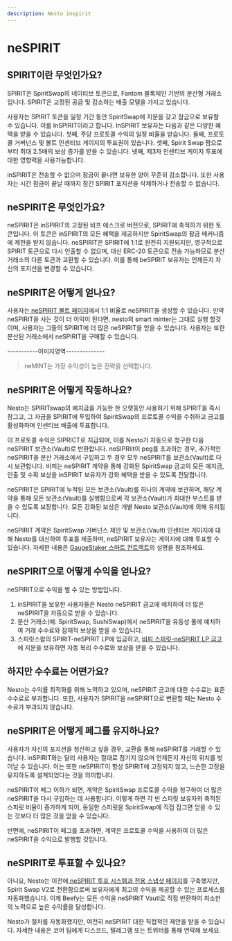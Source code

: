 ```yaml
---
description: Nesto inspirit
---
```


# neSPIRIT

## SPIRIT이란 무엇인가요?

SPIRIT은 SpiritSwap의 네이티브 토큰으로, Fantom 블록체인 기반의 분산형 거래소입니다. SPIRIT은 고정된 공급 및 감소하는 배출 모델을 가지고 있습니다.

사용자는 SPIRIT 토큰을 일정 기간 동안 SpiritSwap에 지분을 갖고 잠금으로 보유할 수 있습니다. 이를 InSPIRIT이라고 합니다. InSPIRIT 보유자는 다음과 같은 다양한 혜택을 받을 수 있습니다. 첫째, 주당 프로토콜 수익의 일정 비율을 받습니다. 둘째, 프로토콜 거버넌스 및 볼트 인센티브 게이지의 투표권이 있습니다. 셋째, Spirit Swap 팜으로부터 최대 2.5배의 보상 증가를 받을 수 있습니다. 넷째, 제3자 인센티브 게이지 투표에 대한 영향력을 사용가능합니다.

inSPIRIT은 전송할 수 없으며 잠금이 끝나면 보유한 양이 꾸준히 감소합니다. 또한 사용자는 시간 잠금이 끝날 때까지 잠긴 SPIRIT 포지션을 삭제하거나 전송할 수 없습니다.

## neSPIRIT은 무엇인가요?

neSPIRIT은 inSPIRIT의 고정된 비프 에스크로 버전으로, SPIRIT에 축적하기 위한 토큰입니다. 이 토큰은 inSPIRIT의 모든 혜택을 제공하지만 SpiritSwap의 잠금 메커니즘에 제한을 받지 않습니다. neSPIRIT은 SPIRIT에 1:1로 완전히 지원되지만, 영구적으로 SPIRIT 토큰으로 다시 인출할 수 없으며, 대신 ERC-20 토큰으로 전송 가능하므로 분산 거래소의 다른 토큰과 교환할 수 있습니다. 이를 통해 beSPIRIT 보유자는 언제든지 자신의 포지션을 변경할 수 있습니다.

## neSPIRIT은 어떻게 얻나요?

사용자는[ neSPIRIT 볼트 페이지](https://app.beefy.finance/vault/beefy-binspirit)에서 1:1 비율로 neSPIRIT을 생성할 수 있습니다. 만약 neSPIRIT을 사는 것이 더 이익이 된다면, nesto의 smart minter는 그대로 실행 할것이며, 사용자는 그들의 SPIRIT에 더 많은 neSPIRIT을 얻을 수 있습니다. 사용자는 또한 분산된 거래소에서 neSPIRIT을 구매할 수 있습니다.

\-----------이미지영역--------------

> neMINT는 가장 수익성이 높은 전략을 선택합니다.

## neSPIRIT은 어떻게 작동하나요?

Nesto는 SPIRITswap의 예치금을 가능한 한 오랫동안 사용하기 위해 SPIRIT을 즉시 잠그고, 그 자금을 SPIRIT에 투입하여 SpiritSwap의 프로토콜 수익을 수취하고 금고를 활성화하며 인센티브 배출에 투표합니다.&#x20;

이 프로토콜 수익은 SIPRICT로 지급되며, 이를 Nesto가 자동으로 청구한 다음 neSPIRIT 보관소(Vault)로 반환합니다. neSIPRIit이 peg를 초과하는 경우, 추가적인 neSPIRIT을 분산 거래소에서 구입하고 두 경우 모두 neSPIRIT를 보관소(Vault)로 다시 보관합니다. 비피는 neSPIRIT 계약을 통해 강화된 SpiritSwap 금고의 모든 예치금, 인출 및 수확 보상을 inSPIRIT 보유자가 강화 혜택을 받을 수 있도록 전달합니다.&#x20;

neSPIRIT은 SPIRIT에 누적된 모든 보관소(Vault)를 하나의 계약에 보관하며, 해당 계약을 통해 모든 보관소(Vault)를 실행함으로써 각 보관소(Vault)가 최대한 부스트를 받을 수 있도록 보장합니다. 모든 강화된 보상은 개별 Nesto 보관소(Vault)에 의해 유지됩니다.&#x20;

neSPIRIT 계약은 SpiritSwap 거버넌스 제안 및 보관소(Vault) 인센티브 게이지에 대해 Nesto를 대신하여 투표를 제출하며, neSPIRIT 보유자는 게이지에 대해 투표할 수 있습니다. 자세한 내용은 [GaugeStaker 스마트 컨트렉트](../../nesto-1/undefined-1.md)의 설명을 참조하세요.

## neSPIRIT으로 어떻게 수익을 얻나요?

neSPIRIT으로 수익을 벌 수 있는 방법입니다.

1. inSPIRIT을 보유한 사용자들은 Nesto neSPIRIT 금고에 예치하여 더 많은 neSPIRIT을 자동으로 받을 수 있습니다.&#x20;
2. 분산 거래소(예: SpiritSwap, SushiSwap)에서 neSPIRIT을 유동성 풀에 예치하여 거래 수수료와 잠재적 보상을 받을 수 있습니다.&#x20;
3. 스피릿스왑의 SPIRIT-neSPIRIT LP에 입금하고, [비피 스피릿-neSPIRIT LP 금고](https://app.beefy.finance/vault/spirit-binspirit-spirit)에 지분을 보유하면 자동 복리 수수료와 보상을 받을 수 있습니다.

## 하지만 수수료는 어떤가요?

Nesto는 수익률 최적화를 위해 노력하고 있으며, neSPIRIT 금고에 대한 수수료는 표준 수수료로 부과합니다. 또한, 사용자가 SPIRIT을 neSPIRIT으로 변환할 때는 Nesto 수수료가 부과되지 않습니다.

## neSPIRIT은 어떻게 페그를 유지하나요?

사용자가 자신의 포지션을 청산하고 싶을 경우, 교환을 통해 neSPIRIT를 거래할 수 있습니다. inSPIRIT와는 달리 사용자는 절대로 잠기지 않으며 언제든지 자신의 위치를 벗어날 수 있습니다. 이는 또한 neSPIRIT이 항상 SPIRIT에 고정되지 않고, 느슨한 고정을 유지하도록 설계되었다는 것을 의미합니다.

neSPIRIT이 페그 이하가 되면, 계약은 SpiritSwap 프로토콜 수익을 청구하여 더 많은 neSPIRIT을 다시 구입하는 데 사용합니다. 이렇게 하면 각 빈 스피릿 보유자의 축적된 스피릿 비율이 증가하게 되어, 동일한 스피릿을 SpiritSwap에 직접 잠그면 얻을 수 있는 것보다 더 많은 것을 얻을 수 있습니다.

반면에, neSPIRIT이 페그를 초과하면, 계약은 프로토콜 수익을 사용하여 더 많은 neSPIRIT을 수익으로 발행할 것입니다.

## neSPIRIT로 투표할 수 있나요?

아니요, Nesto는 이전에[ neSPIRIT 투표 시스템과 전용 스냅샷 페이지](https://snapshot.org/#/binspirit.eth)를 구축했지만, Spirit Swap V2로 전환함으로써 보유자에게 최고의 수익을 제공할 수 있는 프로세스를 자동화했습니다. 이제 Beefy는 모든 수익을 neSPIRIT Vautl로 직접 반환하여 최소한의 노력으로 높은 수익률을 달성합니다.

Nesto가 절차를 자동화했지만, 여전히 neSPIRIT 대한 직접적인 제안을 받을 수 있습니다. 자세한 내용은 코어 팀에게 디스코드, 텔레그램 또는 트위터를 통해 연락해 보세요.
